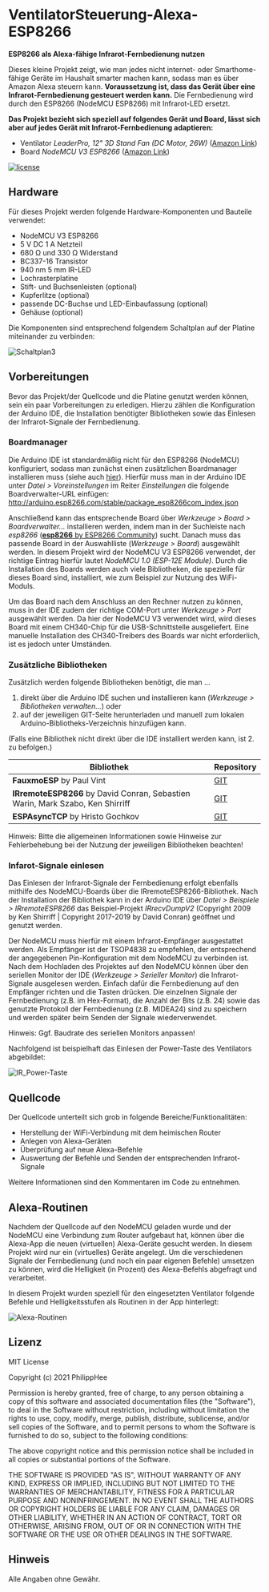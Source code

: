 # VentilatorSteuerung-Alexa-ESP8266

**ESP8266 als Alexa-fähige Infrarot-Fernbedienung nutzen**

Dieses kleine Projekt zeigt, wie man jedes nicht internet- oder Smarthome-fähige Geräte im Haushalt smarter machen kann, sodass man es über Amazon Alexa steuern kann. **Voraussetzung ist, dass das Gerät über eine Infrarot-Fernbedienung gesteuert werden kann.** Die Fernbedienung wird durch den ESP8266 (NodeMCU ESP8266) mit Infrarot-LED ersetzt.

**Das Projekt bezieht sich speziell auf folgendes Gerät und Board, lässt sich aber auf jedes Gerät mit Infrarot-Fernbedienung adaptieren:**
- Ventilator *LeaderPro, 12" 3D Stand Fan (DC Motor, 26W)* ([Amazon Link](https://amzn.to/31Csbez))
- Board *NodeMCU V3 ESP8266* ([Amazon Link](https://amzn.to/3m8HipJ))

[![license](https://img.shields.io/badge/license-MIT-orange.svg)](LICENSE)

## Hardware
Für dieses Projekt werden folgende Hardware-Komponenten und Bauteile verwendet:
- NodeMCU V3 ESP8266
- 5 V DC 1 A Netzteil
- 680 &#8486; und 330 &#8486; Widerstand
- BC337-16 Transistor
- 940 nm 5 mm IR-LED
- Lochrasterplatine
- Stift- und Buchsenleisten (optional)
- Kupferlitze (optional)
- passende DC-Buchse und LED-Einbaufassung (optional)
- Gehäuse (optional)

Die Komponenten sind entsprechend folgendem Schaltplan auf der Platine miteinander zu verbinden:

![Schaltplan3](https://user-images.githubusercontent.com/81238678/113316198-5af89d80-930e-11eb-8ec3-9cb2563c14f6.png)


## Vorbereitungen
Bevor das Projekt/der Quellcode und die Platine genutzt werden können, sein ein paar Vorbereitungen zu erledigen. Hierzu zählen die Konfiguration der Arduino IDE, die Installation benötigter Bibliotheken sowie das Einlesen der Infrarot-Signale der Fernbedienung.

### Boardmanager
Die Arduino IDE ist standardmäßig nicht für den ESP8266 (NodeMCU) konfiguriert, sodass man zunächst einen zusätzlichen Boardmanager installieren muss (siehe auch [hier](https://github.com/esp8266/Arduino)). Hierfür muss man in der Arduino IDE unter *Datei > Voreinstellungen* im Reiter *Einstellungen* die folgende Boardverwalter-URL einfügen: http://arduino.esp8266.com/stable/package_esp8266com_index.json

Anschließend kann das entsprechende Board über *Werkzeuge > Board > Boardverwalter...* installieren werden, indem man in der Suchleiste nach *esp8266* ([**esp8266** by ESP8266 Community](https://github.com/esp8266/Arduino)) sucht. Danach muss das passende Board in der Auswahlliste (*Werkzeuge > Board*) ausgewählt werden. In diesem Projekt wird der NodeMCU V3 ESP8266 verwendet, der richtige Eintrag hierfür lautet *NodeMCU 1.0 (ESP-12E Module)*. Durch die Installation des Boards werden auch viele Bibliotheken, die spezielle für dieses Board sind, installiert, wie zum Beispiel zur Nutzung des WiFi-Moduls.

Um das Board nach dem Anschluss an den Rechner nutzen zu können, muss in der IDE zudem der richtige COM-Port unter *Werkzeuge > Port* ausgewählt werden. Da hier der NodeMCU V3 verwendet wird, wird dieses Board mit einem CH340-Chip für die USB-Schnittstelle ausgeliefert. Eine manuelle Installation des CH340-Treibers des Boards war nicht erforderlich, ist es jedoch unter Umständen.

### Zusätzliche Bibliotheken
Zusätzlich werden folgende Bibliotheken benötigt, die man ...
1. direkt über die Arduino IDE suchen und installieren kann (*Werkzeuge > Bibliotheken verwalten...*) oder
2. auf der jeweiligen GIT-Seite herunterladen und manuell zum lokalen Arduino-Bibliotheks-Verzeichnis hinzufügen kann.

(Falls eine Bibliothek nicht direkt über die IDE installiert werden kann, ist 2. zu befolgen.)

|Bibliothek|Repository|
|-|-|
|**FauxmoESP** by Paul Vint|[GIT](https://github.com/vintlabs/fauxmoESP)|
|**IRremoteESP8266** by David Conran, Sebastien Warin, Mark Szabo, Ken Shirriff|[GIT](https://github.com/crankyoldgit/IRremoteESP8266)|
|**ESPAsyncTCP** by Hristo Gochkov|[GIT](https://github.com/me-no-dev/ESPAsyncTCP)|

Hinweis: Bitte die allgemeinen Informationen sowie Hinweise zur Fehlerbehebung bei der Nutzung der jeweiligen Bibliotheken beachten!

### Infarot-Signale einlesen
Das Einlesen der Infrarot-Signale der Fernbedienung erfolgt ebenfalls mithilfe des NodeMCU-Boards über die IRremoteESP8266-Bibliothek. Nach der Installation der Bibliothek kann in der Arduino IDE über *Datei > Beispiele > IRremoteESP8266* das Beispiel-Projekt *IRrecvDumpV2* (Copyright 2009 by Ken Shirriff | Copyright 2017-2019 by David Conran) geöffnet und genutzt werden.

Der NodeMCU muss hierfür mit einem Infrarot-Empfänger ausgestattet werden. Als Empfänger ist der TSOP4838 zu empfehlen, der entsprechend der angegebenen Pin-Konfiguration mit dem NodeMCU zu verbinden ist. Nach dem Hochladen des Projektes auf den NodeMCU können über den seriellen Monitor der IDE (*Werkzeuge > Serieller Monitor*) die Infrarot-Signale ausgelesen werden. Einfach dafür die Fernbedienung auf den Empfänger richten und die Tasten drücken. Die einzelnen Signale der Fernbedienung (z.B. im Hex-Format), die Anzahl der Bits (z.B. 24) sowie das genutzte Protokoll der Fernbedienung (z.B. MIDEA24) sind zu speichern und werden später beim Senden der Signale wiederverwendet.

Hinweis: Ggf. Baudrate des seriellen Monitors anpassen!

Nachfolgend ist beispielhaft das Einlesen der Power-Taste des Ventilators abgebildet:

![IR_Power-Taste](https://user-images.githubusercontent.com/81238678/113317999-487f6380-9310-11eb-848d-b74e4246ba1a.PNG)


## Quellcode
Der Quellcode unterteilt sich grob in folgende Bereiche/Funktionalitäten:
- Herstellung der WiFi-Verbindung mit dem heimischen Router
- Anlegen von Alexa-Geräten
- Überprüfung auf neue Alexa-Befehle
- Auswertung der Befehle und Senden der entsprechenden Infrarot-Signale

Weitere Informationen sind den Kommentaren im Code zu entnehmen.

## Alexa-Routinen
Nachdem der Quellcode auf den NodeMCU geladen wurde und der NodeMCU eine Verbindung zum Router aufgebaut hat, können über die Alexa-App die neuen (virtuellen) Alexa-Geräte gesucht werden. In diesem Projekt wird nur ein (virtuelles) Geräte angelegt. Um die verschiedenen Signale der Fernbedienung (und noch ein paar eigenen Befehle) umsetzen zu können, wird die Helligkeit (in Prozent) des Alexa-Befehls abgefragt und verarbeitet.

In diesem Projekt wurden speziell für den eingesetzten Ventilator folgende Befehle und Helligkeitsstufen als Routinen in der App hinterlegt:

![Alexa-Routinen](https://user-images.githubusercontent.com/81238678/113314529-b88bea80-930c-11eb-99e0-169c4f6b15a7.png)


## Lizenz

MIT License

Copyright (c) 2021 PhilippHee

Permission is hereby granted, free of charge, to any person obtaining a copy
of this software and associated documentation files (the "Software"), to deal
in the Software without restriction, including without limitation the rights
to use, copy, modify, merge, publish, distribute, sublicense, and/or sell
copies of the Software, and to permit persons to whom the Software is
furnished to do so, subject to the following conditions:

The above copyright notice and this permission notice shall be included in all
copies or substantial portions of the Software.

THE SOFTWARE IS PROVIDED "AS IS", WITHOUT WARRANTY OF ANY KIND, EXPRESS OR
IMPLIED, INCLUDING BUT NOT LIMITED TO THE WARRANTIES OF MERCHANTABILITY,
FITNESS FOR A PARTICULAR PURPOSE AND NONINFRINGEMENT. IN NO EVENT SHALL THE
AUTHORS OR COPYRIGHT HOLDERS BE LIABLE FOR ANY CLAIM, DAMAGES OR OTHER
LIABILITY, WHETHER IN AN ACTION OF CONTRACT, TORT OR OTHERWISE, ARISING FROM,
OUT OF OR IN CONNECTION WITH THE SOFTWARE OR THE USE OR OTHER DEALINGS IN THE
SOFTWARE.


## Hinweis
Alle Angaben ohne Gewähr.

